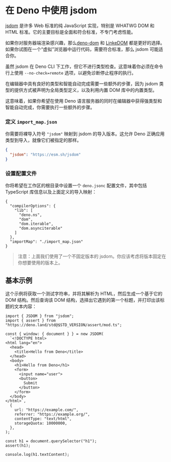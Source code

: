 # 在 Deno 中使用 jsdom

[jsdom](https://github.com/jsdom/jsdom) 是许多 Web 标准的纯 JavaScript
实现，特别是 WHATWG DOM 和 HTML
标准。它的主要目标是全面和符合标准，不专门考虑性能。

如果你对服务器端渲染感兴趣，那么[deno-dom](./deno_dom.md) 和
[LinkeDOM](./linkedom.md)
都是更好的选择。如果你试图在一个“虚拟”浏览器中运行代码，需要符合标准，那么 jsdom
可能适合你。

虽然 jsdom 在 Deno CLI 下工作，但它不进行类型检查。这意味着你必须在命令行上使用
`--no-check=remote` 选项，以避免诊断停止程序的执行。

在编辑器中具有良好的类型和智能自动完成需要一些额外的步骤，因为 jsdom
类型的提供方式被声明为全局类型定义，以及利用内置 DOM 库中的内置类型。

这意味着，如果你希望在使用 Deno
语言服务器的同时在编辑器中获得强类型和智能自动完成，你需要执行一些额外的步骤。

### 定义 `import_map.json`

你需要将裸导入符号 `"jsdom"` 映射到 jsdom 的导入版本。这允许 Deno
正确应用类型到导入，就像它们被指定的那样。

```json
{
  "jsdom": "https://esm.sh/jsdom"
}
```

### 设置配置文件

你将希望在工作区的根目录中设置一个 `deno.jsonc` 配置文件，其中包括 TypeScript
库信息以及上面定义的导入映射：

```jsonc
{
  "compilerOptions": {
    "lib": [
      "deno.ns",
      "dom",
      "dom.iterable",
      "dom.asynciterable"
    ]
  },
  "importMap": "./import_map.json"
}
```

> 注意：上面我们使用了一个不固定版本的
> jsdom。你应该考虑将版本固定在你想要使用的版本上。

## 基本示例

这个示例将获取一个测试字符串，并将其解析为 HTML，然后生成一个基于它的 DOM
结构。然后查询该 DOM 结构，选择出它遇到的第一个标题，并打印出该标题的文本内容：

```ts, ignore
import { JSDOM } from "jsdom";
import { assert } from "https://deno.land/std@$STD_VERSION/assert/mod.ts";

const { window: { document } } = new JSDOM(
  `<!DOCTYPE html>
<html lang="en">
  <head>
    <title>Hello from Deno</title>
  </head>
  <body>
    <h1>Hello from Deno</h1>
    <form>
      <input name="user">
      <button>
        Submit
      </button>
    </form>
  </body>
</html>`,
  {
    url: "https://example.com/",
    referrer: "https://example.org/",
    contentType: "text/html",
    storageQuota: 10000000,
  },
);

const h1 = document.querySelector("h1");
assert(h1);

console.log(h1.textContent);
```
